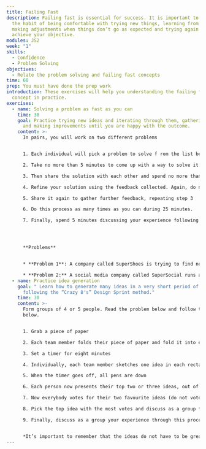 ```yaml
---
title: Failing Fast
description: Failing fast is essential for success. It is important to get in
  the habit of being comfortable with trying new things, learning from them,
  making adjustments when things don’t go as expected and trying again until you
  achieve your objective.
modules: JS2
week: "1"
skills:
  - Confidence
  - Problem Solving
objectives:
  - Relate the problem solving and failing fast concepts
time: 60
prep: Y﻿ou must have done the prep work
introduction: These exercises will help you understanding the failing fast
  concept in practice.
exercises:
  - name: Solving a problem as fast as you can
    time: 30
    goal: Practice trying new ideas and iterating through them, gathering feedback
      and making improvements until you are happy with the outcome.
    content: >-
      I﻿n pairs, you will work on two different problems 


      1. Each individual will pick a problem to solve f rom the list below.

      2. Take no more than 5 minutes to come up with a way to solve it. There is no silly solution so don’t be afraid to come up with something that may even sound funny. The idea is to do this as quickly as possible.

      3. Then share the solution with each other and spend no more than 5 minutes gathering feedback. Remember, your partner will be the user of your solution so walk through the journey a user would go through when using it. What is good and what is not so good about it? What’s missing? How could it be better? 

      4. Refine your solution using the feedback collected. Again, do not spend more than 5 minutes. 

      5. Share it again to gather further feedback, repeating step 3

      6. Do this process as many times as you can during 25 minutes.

      7. Finally, spend 5 minutes discussing your experience following this process.




      **Problems**


      * **Problem 1**: A company called SuperShoes is trying to find new revenue streams. They sell their shoes in brick stores as well as online. One idea they are exploring is the ability for customers to customise their shoes online when ordering them. Your job is to either further develop this idea or come up with a totally new one. Feel free to draw your vision on a piece of paper if you think that will help you explain it to your partner when gathering feedback. 

      * **Problem 2:** A social media company called SuperSocial runs a site that is aimed to show events and news happenings in neighborhoods. Recently they are noticing a drop in user engagement. Users are not visiting the site as often and when they do, they are not spending much time on it. The company is trying to look for ways to keep users entertained for longer. Your job is to look into new things that could keep users engaged. It could be a new type of content, maybe adding games or maybe creating a new rewards program based on users' interactions and contributions on the site. Feel free to draw your vision on a piece of paper if you think that will help you explain it to your partner when gathering feedback.
  - name: Practice idea generation
    goal: " Learn how to generate many ideas in a very short period of time by
      following the “Crazy 8's” Design Sprint method."
    time: 30
    content: >-
      Form groups of 4 or 5 people. Read the problem below and follow the steps
      below.


      1. Grab a piece of paper

      2. Each team member folds their piece of paper and fold it into eight sections

      3. Set a timer for eight minutes

      4. Individually, each team member sketches one idea in each rectangle, trying their best until all sections are filled

      5. When the timer goes off, all pens are down

      6. Each person now presents their top two or three ideas, out of their whole Crazy Eight matrix, to the group.

      7. Now everybody votes for their two favourite ideas (do not vote for your own).

      8. Pick the top idea with the most votes and discuss as a group for 5 minutes how to make it even better.

      9. Finally, discuss as a group your experience through this process.


      *It’s important to remember that the ideas do not have to be great. This exercise is about quieting the inner critic and giving our creative impulses space to flourish. Weird, impossible, and impractical ideas often give way to truly inspired ones. It’s called Crazy 8’s for a reason.*
---
```


